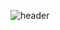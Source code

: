 ![header](https://capsule-render.vercel.app/api?type=wave&color=auto&height=300&section=header&text=SmartBuilding_securitysystem%20render&fontSize=90)
